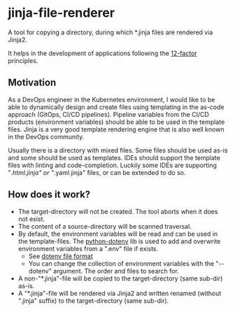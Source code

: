 # jinja-file-renderer
A tool for copying a directory, during which *.jinja files are rendered via Jinja2.

It helps in the development of applications following the [12-factor](https://12factor.net/) principles.

## Motivation
As a DevOps engineer in the Kubernetes environment, I would like to be able to dynamically design and create files 
using templating in the as-code approach (GitOps, CI/CD pipelines). Pipeline variables from the CI/CD products 
(environment variables) should be able to be used in the template files. Jinja is a very good template rendering 
engine that is also well known in the DevOps community.

Usually there is a directory with mixed files. Some files should be used as-is and some should be used as templates. 
IDEs should support the template files with linting and code-completion. 
Luckily some IDEs are supporting "*.html.jinja" or "*.yaml.jinja" files, or can be extended to do so.  

## How does it work?
* The target-directory will not be created. The tool aborts when it does not exist.
* The content of a source-directory will be scanned traversal.
* By default, the environment variables will be read and can be used in the template-files.
  The [python-dotenv](https://pypi.org/project/python-dotenv/) lib is used to add and overwrite environment variables 
  from a ".env" file if exists.
  * See [dotenv file format](https://github.com/theskumar/python-dotenv?tab=readme-ov-file#file-format)
  * You can change the collection of environment variables with the "--dotenv" argument. The order and files to search 
    for.
* A non-"*.jinja"-file will be copied to the target-directory (same sub-dir) as-is.
* A "*.jinja"-file will be rendered via Jinja2 and written renamed (without ".jinja" suffix) to the target-directory 
  (same sub-dir).
